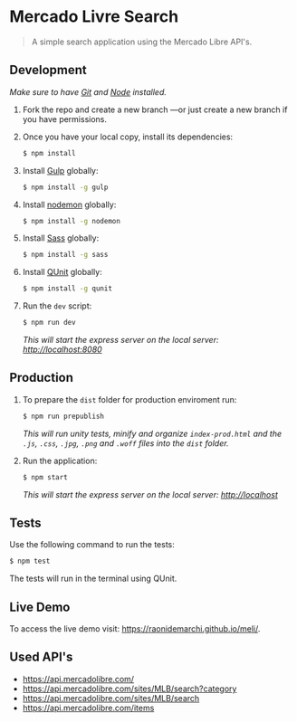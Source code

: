 # Mercado Livre Search

> A simple search application using the Mercado Libre API's.

## Development

*Make sure to have [Git](http://git-scm.com/) and [Node](http://nodejs.org/) installed.*

1. Fork the repo and create a new branch —or just create a new branch if you have permissions.

2. Once you have your local copy, install its dependencies:

    ```sh
    $ npm install
    ```

3. Install [Gulp](https://gulpjs.com/) globally:

    ```sh
    $ npm install -g gulp
    ```

4. Install [nodemon](https://nodemon.io/) globally:

    ```sh
    $ npm install -g nodemon
    ```
    
5. Install [Sass](https://sass-lang.com/install) globally:

    ```sh
    $ npm install -g sass
    ```

6. Install [QUnit](https://qunitjs.com/) globally:

    ```sh
    $ npm install -g qunit
    ```

7. Run the `dev` script:

    ```sh
    $ npm run dev
    ```

    *This will start the express server on the local server: [http://localhost:8080](http://localhost:8080)*

## Production

1. To prepare the `dist` folder for production enviroment run:

    ```sh
    $ npm run prepublish
    ```

    *This will run unity tests, minify and organize `index-prod.html` and the `.js`, `.css`, `.jpg`, `.png` and `.woff` files into the `dist` folder.*

2. Run the application:

    ```sh
    $ npm start
    ```
    *This will start the express server on the local server: [http://localhost](http://localhost)*

## Tests

Use the following command to run the tests:

```sh
$ npm test
```

The tests will run in the terminal using QUnit.

## Live Demo

To access the live demo visit: https://raonidemarchi.github.io/meli/.


## Used API's

- https://api.mercadolibre.com/
- https://api.mercadolibre.com/sites/MLB/search?category
- https://api.mercadolibre.com/sites/MLB/search
- https://api.mercadolibre.com/items
